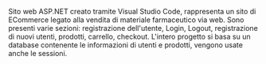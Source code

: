 Sito web ASP.NET creato tramite Visual Studio Code, rappresenta un sito di ECommerce legato alla vendita di materiale farmaceutico via web. Sono presenti varie sezioni: registrazione dell'utente, Login, Logout, registrazione di nuovi utenti, prodotti, carrello, checkout. 
L'intero progetto si basa su un database contenente le informazioni di utenti e prodotti, vengono usate anche le sessioni.

